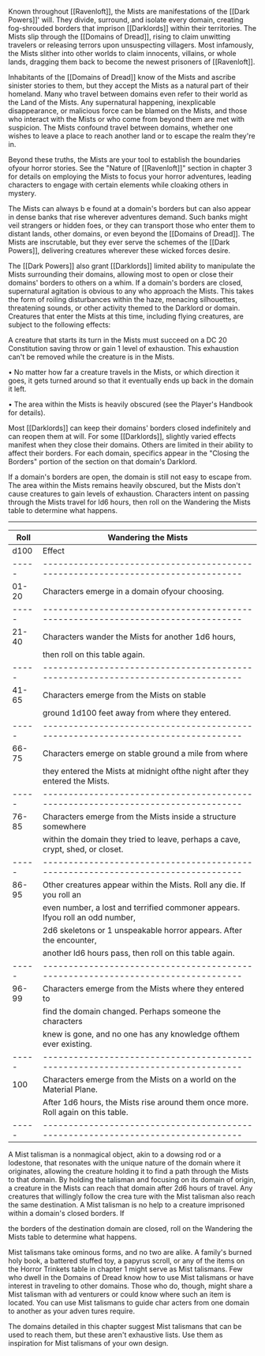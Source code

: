 Known throughout [[Ravenloft]], the Mists are manifestations of the [[Dark Powers]]' will. They divide, surround, and isolate every domain, creating fog-shrouded borders that imprison [[Darklords]] within their territories. The Mists slip through the [[Domains of Dread]], rising to claim unwitting travelers or releasing terrors upon unsuspecting villagers. Most infamously, the Mists slither into other worlds to claim innocents, villains, or whole lands, dragging them back to become the newest prisoners of [[Ravenloft]].

Inhabitants of the [[Domains of Dread]] know of the Mists and ascribe sinister stories to them, but they accept the Mists as a natural part of their homeland. Many who travel between domains even refer to their world as the Land of the Mists. Any supernatural happening, inexplicable disappearance, or malicious force can be blamed on the Mists, and those who interact with the Mists or who come from beyond them are met with suspicion. The Mists confound travel between domains, whether one wishes to leave a place to reach another land or to escape the realm they're in.

Beyond these truths, the Mists are your tool to establish the boundaries ofyour horror stories. See the "Nature of [[Ravenloft]]" section in chapter 3 for details on employing the Mists to focus your horror adventures, leading characters to engage with certain elements while cloaking others in mystery.

The Mists can always b e found at a domain's borders but can also appear in dense banks that rise wherever adventures demand. Such banks might veil strangers or hidden foes, or they can transport those who enter them to distant lands, other domains, or even beyond the [[Domains of Dread]]. The Mists are inscrutable, but they ever serve the schemes of the [[Dark Powers]], delivering creatures wherever these wicked forces desire.

The [[Dark Powers]] also grant [[Darklords]] limited ability to manipulate the Mists surrounding their domains, allowing most to open or close their domains' borders to others on a whim. If a domain's borders are closed, supernatural agitation is obvious to any who approach the Mists. This takes the form of roiling disturbances within the haze, menacing silhouettes, threatening sounds, or other activity themed to the Darklord or domain. Creatures that enter the Mists at this time, including flying creatures, are subject to the following effects:

A creature that starts its turn in the Mists must succeed on a DC 20 Constitution saving throw or gain 1 level of exhaustion. This exhaustion can't be removed while the creature is in the Mists.

• No matter how far a creature travels in the Mists, or which direction it goes, it gets turned around so that it eventually ends up back in the domain it left.

• The area within the Mists is heavily obscured (see the Player's Handbook for details).

Most [[Darklords]] can keep their domains' borders closed indefinitely and can reopen them at will. For some [[Darklords]], slightly varied effects manifest when they close their domains. Others are limited in their ability to affect their borders. For each domain, specifics appear in the "Closing the Borders" portion of the section on that domain's Darklord.

If a domain's borders are open, the domain is still not easy to escape from. The area within the Mists remains heavily obscured, but the Mists don't cause creatures to gain levels of exhaustion. Characters intent on passing through the Mists travel for ld6 hours, then roll on the Wandering the Mists table to determine what happens.

 __________________________________________________________________________________________
| Roll  | Wandering the Mists                                                              |
| ----- | -------------------------------------------------------------------------------- |
| d100  | Effect                                                                           |
| ----- | -------------------------------------------------------------------------------- |
| 01-20 | Characters emerge in a domain ofyour choosing.                                   |
| ----- | -------------------------------------------------------------------------------- |
| 21-40 | Characters wander the Mists for another 1d6 hours,                               |
|       | then roll on this table again.                                                   |
| ----- | -------------------------------------------------------------------------------- |
| 41-65 | Characters emerge from the Mists on stable                                       |
|       | ground 1d100 feet away from where they entered.                                  |
| ----- | -------------------------------------------------------------------------------- |
| 66-75 | Characters emerge on stable ground a mile from where                             |
|       | they entered the Mists at midnight ofthe night after they entered the Mists.     |
| ----- | -------------------------------------------------------------------------------- |
| 76-85 | Characters emerge from the Mists inside a structure somewhere                    |
|       | within the domain they tried to leave, perhaps a cave, crypt, shed, or closet.   |
| ----- | -------------------------------------------------------------------------------- |
| 86-95 | Other creatures appear within the Mists. Roll any die. If you roll an            |
|       | even number, a lost and terrified commoner appears. Ifyou roll an odd number,    |
|       | 2d6 skeletons or 1 unspeakable horror appears. After the encounter,              |
|       | another ld6 hours pass, then roll on this table again.                           |
| ----- | -------------------------------------------------------------------------------- |
| 96-99 | Characters emerge from the Mists where they entered to                           |
|       | find the domain changed. Perhaps someone the characters                          |
|       | knew is gone, and no one has any knowledge ofthem ever existing.                 |
| ----- | -------------------------------------------------------------------------------- |
| 100   | Characters emerge from the Mists on a world on the Material Plane.               |
|       | After 1d6 hours, the Mists rise around them once more. Roll again on this table. |
| ----- | -------------------------------------------------------------------------------- |
 
A Mist talisman is a nonmagical object, akin to a dowsing rod or a lodestone, that resonates with the unique nature of the domain where it originates, allowing the creature holding it to find a path through the Mists to that domain. By holding the talisman and focusing on its domain of origin, a creature in the Mists can reach that domain after 2d6 hours of travel. Any creatures that willingly follow the crea­ ture with the Mist talisman also reach the same destination. A Mist talisman is no help to a creature imprisoned within a domain's closed borders. If

the borders of the destination domain are closed, roll on the Wandering the Mists table to determine what happens.

Mist talismans take ominous forms, and no two are alike. A family's burned holy book, a battered stuffed toy, a papyrus scroll, or any of the items on the Horror Trinkets table in chapter 1 might serve as Mist talismans. Few who dwell in the Domains of Dread know how to use Mist talismans or have interest in traveling to other domains. Those who do, though, might share a Mist talisman with ad­ venturers or could know where such an item is located. You can use Mist talismans to guide char­ acters from one domain to another as your adven­ tures require.

The domains detailed in this chapter suggest Mist talismans that can be used to reach them, but these aren't exhaustive lists. Use them as inspiration for Mist talismans of your own design.


